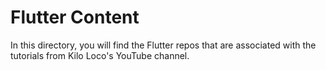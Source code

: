# Flutter Content

In this directory, you will find the Flutter repos that are associated with the tutorials from Kilo Loco's YouTube channel.
